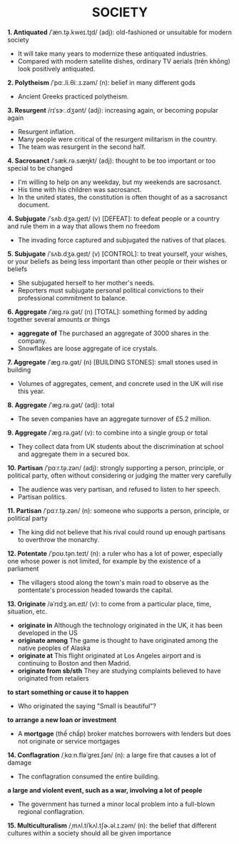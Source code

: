 <h1 align="center"><strong>SOCIETY</strong></h1>

**1. Antiquated** /ˈæn.t̬ə.kweɪ.t̬ɪd/ (adj): old-fashioned or unsuitable for modern society

- It will take many years to modernize these antiquated industries.
- Compared with modern satellite dishes, ordinary TV aerials (trên không) look positively antiquated.

**2. Polytheism** /ˈpɑː.li.θiː.ɪ.zəm/ (n): belief in many different gods
- Ancient Greeks practiced polytheism.

**3. Resurgent** /rɪˈsɝː.dʒənt/ (adj): increasing again, or becoming popular again

- Resurgent inflation.
- Many people were critical of the resurgent militarism in the country.
- The team was resurgent in the second half.

**4. Sacrosanct** /ˈsæk.rə.sæŋkt/ (adj): thought to be too important or too special to be changed

- I'm willing to help on any weekday, but my weekends are sacrosanct.
- His time with his children was sacrosanct.
- In the united states, the constitution is often thought of as a sacrosanct document.

**4. Subjugate**  /ˈsʌb.dʒə.ɡeɪt/ (v) [DEFEAT]: to defeat people or a country and rule them in a way that allows them no freedom
- The invading force captured and subjugated the natives of that places.

**5. Subjugate**  /ˈsʌb.dʒə.ɡeɪt/ (v) [CONTROL]: to treat yourself, your wishes, or your beliefs as being less important than other people or their wishes or beliefs

- She subjugated herself to her mother's needs.
- Reporters must subjugate personal political convictions to their professional commitment to balance.

**6. Aggregate** /ˈæɡ.rə.ɡət/ (n) [TOTAL]: something formed by adding together several amounts or things

- **aggregate of** The purchased an aggregate of 3000 shares in the company.
- Snowflakes are loose aggregate of ice crystals.

**7. Aggregate** /ˈæɡ.rə.ɡət/ (n) [BUILDING STONES]: small stones used in building

- Volumes of aggregates, cement, and concrete used in the UK will rise this year.

**8. Aggregate** /ˈæɡ.rə.ɡət/ (adj): total

- The seven companies have an aggregate turnover of £5.2 million.

**9. Aggregate** /ˈæɡ.rə.ɡət/ (v): to combine into a single group or total
- They collect data from UK students about the discrimination at school and aggregate them in a secured box.

**10. Partisan** /ˈpɑːr.t̬ə.zən/ (adj): strongly supporting a person, principle, or political party, often without considering or judging the matter very carefully
- The audience was very partisan, and refused to listen to her speech.
- Partisan politics.

**11. Partisan** /ˈpɑːr.t̬ə.zən/ (n): someone who supports a person, principle, or political party
- The king did not believe that his rival could round up enough partisans to overthrow the monarchy.

**12. Potentate** /ˈpoʊ.t̬ən.teɪt/ (n): a ruler who has a lot of power, especially one whose power is not limited, for example by the existence of a parliament
- The villagers stood along the town's main road to observe as the pontentate's procession headed towards the capital.

**13. Originate** /əˈrɪdʒ.ən.eɪt/ (v): to come from a particular place, time, situation, etc.
- **originate in** Although the technology originated in the UK, it has been developed in the US
- **originate among** The game is thought to have originated among the native peoples of Alaska
- **originate at** This flight originated at Los Angeles airport and is continuing to Boston and then Madrid.
- **originate from sb/sth** They are studying complaints believed to have originated from retailers

**to start something or cause it to happen**
- Who originated the saying "Small is beautiful"?

**to arrange a new loan or investment**
- A **mortgage** (thế chấp) broker matches borrowers with lenders but does not originate or service mortgages

**14. Conflagration** /ˌkɑːn.fləˈɡreɪ.ʃən/ (n): a large fire that causes a lot of damage
- The conflagration consumed the entire building.

**a large and violent event, such as a war, involving a lot of people**
- The government has turned a minor local problem into a full-blown regional conflagration.

**15. Multiculturalism** /ˌmʌl.tiˈkʌl.tʃɚ.əl.ɪ.zəm/ (n): the belief that different cultures within a society should all be given importance